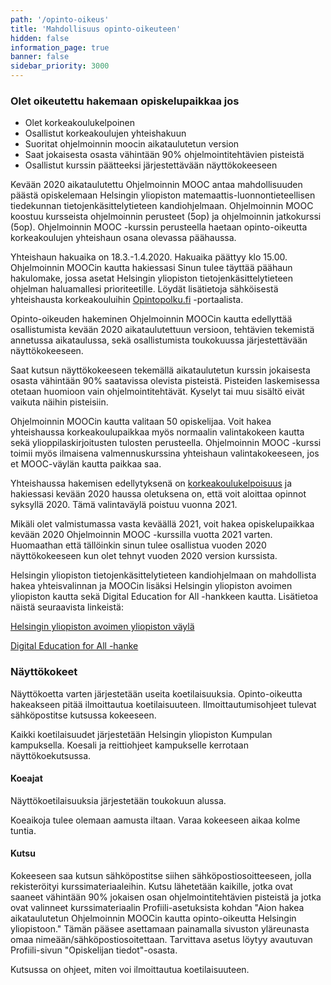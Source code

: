 ```yaml
---
path: '/opinto-oikeus'
title: 'Mahdollisuus opinto-oikeuteen'
hidden: false
information_page: true
banner: false
sidebar_priority: 3000
---
```


### Olet oikeutettu hakemaan opiskelupaikkaa jos

* Olet korkeakoulukelpoinen
* Osallistut korkeakoulujen yhteishakuun
* Suoritat ohjelmoinnin moocin aikataulutetun version
* Saat jokaisesta osasta vähintään 90% ohjelmointitehtävien pisteistä
* Osallistut kurssin päätteeksi järjestettävään näyttökokeeseen

Kevään 2020 aikataulutettu Ohjelmoinnin MOOC antaa mahdollisuuden päästä opiskelemaan Helsingin yliopiston matemaattis-luonnontieteellisen tiedekunnan tietojenkäsittelytieteen kandiohjelmaan. Ohjelmoinnin MOOC koostuu kursseista ohjelmoinnin perusteet (5op) ja ohjelmoinnin jatkokurssi (5op). Ohjelmoinnin MOOC -kurssin perusteella haetaan opinto-oikeutta korkeakoulujen yhteishaun osana olevassa päähaussa.

Yhteishaun hakuaika on 18.3.-1.4.2020. Hakuaika päättyy klo 15.00. Ohjelmoinnin MOOCin kautta hakiessasi Sinun tulee täyttää päähaun hakulomake, jossa asetat Helsingin yliopiston tietojenkäsittelytieteen ohjelman haluamallesi prioriteetille. Löydät lisätietoja sähköisestä yhteishausta korkeakouluihin [Opintopolku.fi](https://opintopolku.fi/) -portaalista.

Opinto-oikeuden hakeminen Ohjelmoinnin MOOCin kautta edellyttää osallistumista kevään 2020 aikataulutettuun versioon, tehtävien tekemistä annetussa aikataulussa, sekä osallistumista toukokuussa järjestettävään näyttökokeeseen.

Saat kutsun näyttökokeeseen tekemällä aikataulutetun kurssin jokaisesta osasta vähintään 90% saatavissa olevista pisteistä. Pisteiden laskemisessa otetaan huomioon vain ohjelmointitehtävät. Kyselyt tai muu sisältö eivät vaikuta näihin pisteisiin.

Ohjelmoinnin MOOCin kautta valitaan 50 opiskelijaa. Voit hakea yhteishaussa korkeakoulupaikkaa myös normaalin valintakokeen kautta sekä ylioppilaskirjoitusten tulosten perusteella. Ohjelmoinnin MOOC -kurssi toimii myös ilmaisena valmennuskurssina yhteishaun valintakokeeseen, jos et MOOC-väylän kautta paikkaa saa.

Yhteishaussa hakemisen edellytyksenä on [korkeakoulukelpoisuus](https://www.helsinki.fi/fi/opiskelijaksi/yhteishaku/hakemuksen-liitteet-paahaussa#section-26498) ja hakiessasi kevään 2020 haussa oletuksena on, että voit aloittaa opinnot syksyllä 2020. Tämä valintaväylä poistuu vuonna 2021.

Mikäli olet valmistumassa vasta keväällä 2021, voit hakea opiskelupaikkaa kevään 2020 Ohjelmoinnin MOOC -kurssilla vuotta 2021 varten. Huomaathan että tällöinkin sinun tulee osallistua vuoden 2020 näyttökokeeseen kun olet tehnyt vuoden 2020 version kurssista.

Helsingin yliopiston tietojenkäsittelytieteen kandiohjelmaan on mahdollista hakea yhteisvalinnan ja MOOCin lisäksi Helsingin yliopiston avoimen yliopiston kautta sekä Digital Education for All -hankkeen kautta. Lisätietoa näistä seuraavista linkeistä:

[Helsingin yliopiston avoimen yliopiston väylä](https://www.helsinki.fi/fi/avoin-yliopisto/opiskelu/tule-opiskelemaan/tavoitteena-tutkinto)

[Digital Education for All -hanke](https://www.helsinki.fi/fi/projektit/digital-education-for-all/)

### Näyttökokeet

Näyttökoetta varten järjestetään useita koetilaisuuksia. Opinto-oikeutta hakeakseen pitää ilmoittautua koetilaisuuteen. Ilmoittautumisohjeet tulevat sähköpostitse kutsussa kokeeseen.

Kaikki koetilaisuudet järjestetään Helsingin yliopiston Kumpulan kampuksella. Koesali ja reittiohjeet kampukselle kerrotaan näyttökoekutsussa.

<!-- Lisätietoja näyttökokeesta: [Näyttökokeesta](./nayttokokeesta) -->

#### Koeajat

Näyttökoetilaisuuksia järjestetään toukokuun alussa.

Koeaikoja tulee olemaan aamusta iltaan. Varaa kokeeseen aikaa kolme tuntia.

#### Kutsu

Kokeeseen saa kutsun sähköpostitse siihen sähköpostiosoitteeseen, jolla rekisteröityi kurssimateriaaleihin. Kutsu lähetetään kaikille, jotka ovat saaneet vähintään 90% jokaisen osan ohjelmointitehtävien pisteistä ja jotka ovat valinneet kurssimateriaalin Profiili-asetuksista kohdan "Aion hakea aikataulutetun Ohjelmoinnin MOOCin kautta opinto-oikeutta Helsingin yliopistoon." Tämän pääsee asettamaan painamalla sivuston yläreunasta omaa nimeään/sähköpostiosoitettaan. Tarvittava asetus löytyy avautuvan Profiili-sivun "Opiskelijan tiedot"-osasta.

Kutsussa on ohjeet, miten voi ilmoittautua koetilaisuuteen.
